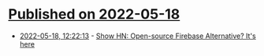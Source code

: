 # [Published on 2022-05-18](index.md)

* [2022-05-18, 12:22:13](https://news.ycombinator.com/item?id=31421858) - [Show HN: Open-source Firebase Alternative? It's here](https://github.com/appwrite/appwrite/discussions/3240)

